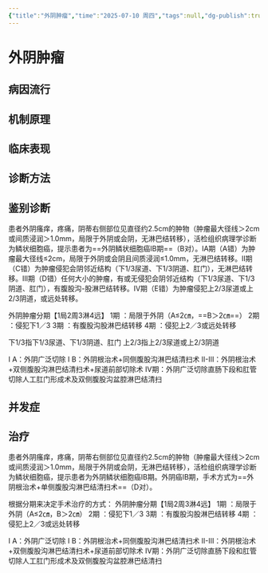 ```yaml
---
{"title":"外阴肿瘤","time":"2025-07-10 周四","tags":null,"dg-publish":true,"permalink":"/200 学习/215 妇产科学/第24章 外阴肿瘤/外阴肿瘤/","dgPassFrontmatter":true,"created":"2025-07-09T08:24:49.000+08:00","updated":"2025-08-08T12:29:48.846+08:00"}
---
```


# 外阴肿瘤
## 病因流行
## 机制原理
## 临床表现
## 诊断方法
## 鉴别诊断
患者外阴瘙痒，疼痛，阴蒂右侧部位见直径约2.5cm的肿物（肿瘤最大径线＞2cm或间质浸润＞1.0mm，局限于外阴或会阴，无淋巴结转移），活检组织病理学诊断为鳞状细胞癌，提示患者为==外阴鳞状细胞癌ⅠB期==（B对）。ⅠA期（A错）为肿瘤最大径线≤2cm，局限于外阴或会阴且间质浸润≤1.0mm，无淋巴结转移。Ⅱ期（C错）为肿瘤侵犯会阴邻近结构（下1/3尿道、下1/3阴道、肛门），无淋巴结转移。Ⅲ期（D错）任何大小的肿瘤，有或无侵犯会阴邻近结构（下1/3尿道、下1/3阴道、肛门），有腹股沟-股淋巴结转移。Ⅳ期（E错）为肿瘤侵犯上2/3尿道或上2/3阴道，或远处转移。

外阴肿瘤分期【1局2周3淋4远】
1期 ：局限于外阴（A≤2㎝，==B＞2㎝==）
2期 ：侵犯下1／3
3期 ：有腹股沟股淋巴结转移
4期 ：侵犯上2／3或远处转移

下1/3指下1/3尿道、下1/3阴道、肛门
上2/3指上2/3尿道或上2/3阴道

I A：外阴广泛切除
I B：外阴根治术+同侧腹股沟淋巴结清扫术
II-III：外阴根治术+双侧腹股沟淋巴结清扫术+尿道前部切除术
IV期：外阴广泛切除直肠下段和肛管切除人工肛门形成术及双侧腹股沟盆腔淋巴结清扫
## 并发症
## 治疗
患者外阴瘙痒，疼痛，阴蒂右侧部位见直径约2.5cm的肿物（肿瘤最大径线＞2cm或间质浸润＞1.0mm，局限于外阴或会阴，无淋巴结转移），活检组织病理学诊断为鳞状细胞癌，提示患者为外阴鳞状细胞癌ⅠB期。外阴癌ⅠB期，手术方式为==外阴根治术+单侧腹股沟淋巴结清扫术==（D对）。

根据分期来决定手术治疗的方式：
外阴肿瘤分期【1局2周3淋4远】
1期 ：局限于外阴（A≤2㎝，B＞2㎝）
2期 ：侵犯下1／3
3期 ：有腹股沟股淋巴结转移
4期 ：侵犯上2／3或远处转移

I A：外阴广泛切除
I B：外阴根治术+同侧腹股沟淋巴结清扫术
II-III：外阴根治术+双侧腹股沟淋巴结清扫术+尿道前部切除术
IV期：外阴广泛切除直肠下段和肛管切除人工肛门形成术及双侧腹股沟盆腔淋巴结清扫




















































































































































































































































































































































































































































